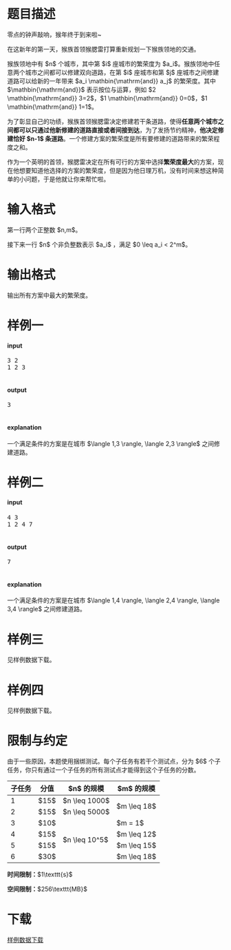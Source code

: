 # 题目描述

<p>零点的钟声敲响，猴年终于到来啦~</p>
<p>在这新年的第一天，猴族首领猴腮雷打算重新规划一下猴族领地的交通。</p>
<p>猴族领地中有 $n$ 个城市，其中第 $i$ 座城市的繁荣度为 $a_i$。猴族领地中任意两个城市之间都可以修建双向道路，在第 $i$ 座城市和第 $j$ 座城市之间修建道路可以给新的一年带来 $a_i \mathbin{\mathrm{and}} a_j$ 的繁荣度。其中 $\mathbin{\mathrm{and}}$ 表示按位与运算，例如 $2 \mathbin{\mathrm{and}} 3=2$，$1 \mathbin{\mathrm{and}} 0=0$，$1 \mathbin{\mathrm{and}} 1=1$。</p>
<p>为了彰显自己的功绩，猴族首领猴腮雷决定修建若干条道路，使得<strong>任意两个城市之间都可以只通过他新修建的道路直接或者间接到达</strong>，为了发扬节约精神，<strong>他决定修建恰好 $n-1$ 条道路</strong>。一个修建方案的繁荣度是所有要修建的道路带来的繁荣程度之和。</p>
<p>作为一个英明的首领，猴腮雷决定在所有可行的方案中选择<strong>繁荣度最大</strong>的方案，现在他想要知道他选择的方案的繁荣度，但是因为他日理万机，没有时间来想这种简单的小问题，于是他就让你来帮忙啦。</p>

# 输入格式


<p>第一行两个正整数 $n,m$。</p>
<p>接下来一行 $n$ 个非负整数表示 $a_i$ ，满足 $0 \leq a_i &lt; 2^m$。</p>

# 输出格式


<p>输出所有方案中最大的繁荣度。</p>

# 样例一


<h4>input</h4>
<pre>3 2
1 2 3

</pre>

<h4>output</h4>
<pre>3

</pre>

<h4>explanation</h4>
<p>一个满足条件的方案是在城市 $\langle 1,3 \rangle, \langle 2,3 \rangle$ 之间修建道路。</p>

# 样例二


<h4>input</h4>
<pre>4 3
1 2 4 7

</pre>

<h4>output</h4>
<pre>7

</pre>

<h4>explanation</h4>
<p>一个满足条件的方案是在城市 $\langle 1,4 \rangle, \langle 2,4 \rangle, \langle 3,4 \rangle$ 之间修建道路。</p>

# 样例三


<p>见样例数据下载。</p>

# 样例四


<p>见样例数据下载。</p>

# 限制与约定


<p>由于一些原因，本题使用捆绑测试。每个子任务有若干个测试点，分为 $6$ 个子任务，你只有通过一个子任务的所有测试点才能得到这个子任务的分数。</p>
<div class="table-responsive">
<table class="table table-bordered table-text-center table-vertical-middle"><thead><tr><th>子任务</th>
<th>分值</th>
<th>$n$ 的规模</th>
<th>$m$ 的规模</th>
</tr></thead><tbody><tr><td>1</td><td>$15$</td><td>$n \leq 1000$</td><td rowspan="2">$m \leq 18$</td></tr><tr><td>2</td><td>$15$</td><td>$n \leq 5000$</td></tr><tr><td>3</td><td>$10$</td><td rowspan="4">$n \leq 10^5$</td><td>$m = 1$</td></tr><tr><td>4</td><td>$15$</td><td>$m \leq 12$</td></tr><tr><td>5</td><td>$15$</td><td>$m \leq 15$</td></tr><tr><td>6</td><td>$30$</td><td>$m \leq 18$</td></tr></tbody></table></div>

<p><strong>时间限制：</strong>$1\texttt{s}$</p>
<p><strong>空间限制：</strong>$256\texttt{MB}$</p>

# 下载


<p><a href="/download.php?type=problem&amp;id=176">样例数据下载</a></p>
